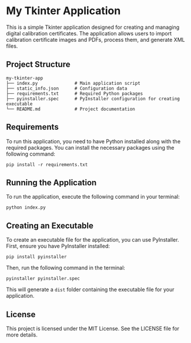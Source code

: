 # My Tkinter Application

This is a simple Tkinter application designed for creating and managing digital calibration certificates. The application allows users to import calibration certificate images and PDFs, process them, and generate XML files.

## Project Structure

```
my-tkinter-app
├── index.py              # Main application script
├── static_info.json      # Configuration data
├── requirements.txt      # Required Python packages
├── pyinstaller.spec      # PyInstaller configuration for creating executable
└── README.md             # Project documentation
```

## Requirements

To run this application, you need to have Python installed along with the required packages. You can install the necessary packages using the following command:

```
pip install -r requirements.txt
```

## Running the Application

To run the application, execute the following command in your terminal:

```
python index.py
```

## Creating an Executable

To create an executable file for the application, you can use PyInstaller. First, ensure you have PyInstaller installed:

```
pip install pyinstaller
```

Then, run the following command in the terminal:

```
pyinstaller pyinstaller.spec
```

This will generate a `dist` folder containing the executable file for your application.

## License

This project is licensed under the MIT License. See the LICENSE file for more details.